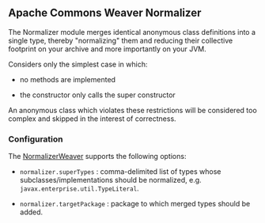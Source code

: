 <!--
Licensed to the Apache Software Foundation (ASF) under one
or more contributor license agreements.  See the NOTICE file
distributed with this work for additional information
regarding copyright ownership.  The ASF licenses this file
to you under the Apache License, Version 2.0 (the
"License"); you may not use this file except in compliance
with the License.  You may obtain a copy of the License at

  http://www.apache.org/licenses/LICENSE-2.0

Unless required by applicable law or agreed to in writing,
software distributed under the License is distributed on an
"AS IS" BASIS, WITHOUT WARRANTIES OR CONDITIONS OF ANY
KIND, either express or implied.  See the License for the
specific language governing permissions and limitations
under the License.
-->

## Apache Commons Weaver Normalizer

The Normalizer module merges identical anonymous class definitions into
a single type, thereby "normalizing" them and reducing their
collective footprint on your archive and more importantly on your JVM.

Considers only the simplest case in which:

 - no methods are implemented

 - the constructor only calls the super constructor

An anonymous class which violates these restrictions will be considered
too complex and skipped in the interest of correctness.


### Configuration
The [NormalizerWeaver][normalizerWeaver] supports the following options:

- `normalizer.superTypes` : comma-delimited list of types whose
 subclasses/implementations should be normalized, e.g.
 `javax.enterprise.util.TypeLiteral`.

- `normalizer.targetPackage` : package to which merged types should be added.


[normalizerWeaver]: ../../apidocs/org/apache/commons/weaver/normalizer/NormalizerWeaver.html
